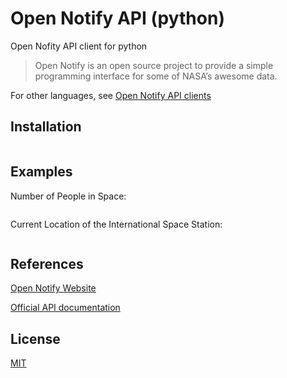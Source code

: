 # Open Notify API (python)

Open Nofity API client for python

> Open Notify is an open source project to provide a simple programming interface for some of NASA’s awesome data.

For other languages, see [Open Notify API clients](https://github.com/iArmanKarimi/Open-Notify-API-clients)

## Installation

```bash

```

## Examples

Number of People in Space:

```python
```

Current Location of the International Space Station:

```python
```

## References

[Open Notify Website](http://open-notify.org/)

[Official API documentation](http://open-notify.org/Open-Notify-API/)

## License

[MIT](https://github.com/iArmanKarimi/Open-Notify-API-python/blob/main/LICENSE)
